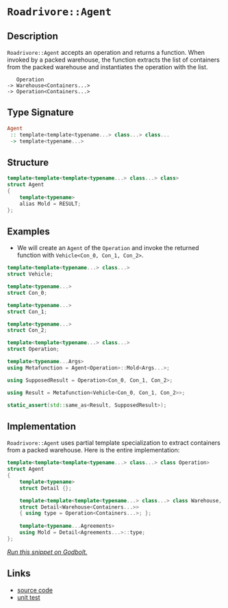 <!-- Copyright 2024 Feng Mofan
SPDX-License-Identifier: Apache-2.0 -->

# `Roadrivore::Agent`

## Description

`Roadrivore::Agent` accepts an operation and returns a function.
When invoked by a packed warehouse, the function extracts the list of containers from the packed warehouse and instantiates the operation with the list.

<pre><code>   Operation
-> Warehouse&lt;Containers...&gt;
-> Operation&lt;Containers...&gt;</code></pre>

## Type Signature

```Haskell
Agent
 :: template<template<typename...> class...> class...
 -> template<typename...>
```

## Structure

```C++
template<template<template<typename...> class...> class>
struct Agent
{
    template<typename>
    alias Mold = RESULT;
};
```

## Examples

- We will create an `Agent` of the `Operation` and invoke the returned function with `Vehicle<Con_0, Con_1, Con_2>`.

```C++
template<template<typename...> class...>
struct Vehicle;

template<typename...>
struct Con_0;

template<typename...>
struct Con_1;

template<typename...>
struct Con_2;

template<template<typename...> class...>
struct Operation;

template<typename...Args>
using Metafunction = Agent<Operation>::Mold<Args...>;

using SupposedResult = Operation<Con_0, Con_1, Con_2>;

using Result = Metafunction<Vehicle<Con_0, Con_1, Con_2>>;

static_assert(std::same_as<Result, SupposedResult>);
```

## Implementation

`Roadrivore::Agent` uses partial template specialization to extract containers from a packed warehouse. Here is the entire implementation:

```C++
template<template<template<typename...> class...> class Operation>
struct Agent
{
    template<typename>
    struct Detail {};

    template<template<template<typename...> class...> class Warehouse, template<typename...> class...Containers>
    struct Detail<Warehouse<Containers...>>
    { using type = Operation<Containers...>; };
    
    template<typename...Agreements>
    using Mold = Detail<Agreements...>::type;
};
```

[*Run this snippet on Godbolt.*](https://godbolt.org/#z:OYLghAFBqd5QCxAYwPYBMCmBRdBLAF1QCcAaPECAMzwBtMA7AQwFtMQByARg9KtQYEAysib0QXACx8BBAKoBnTAAUAHpwAMvAFYTStJg1DIApACYAQuYukl9ZATwDKjdAGFUtAK4sGIAKwAzKSuADJ4DJgAcj4ARpjEIJLBAA6oCoRODB7evgGp6ZkC4ZExLPGJybaY9o4CQgRMxAQ5Pn5B1bVZDU0EJdFxCUnBCo3NrXkdo739ZRXDAJS2qF7EyOwcBJgsKQZbJoFuWzt7mAdH27tM%2B4cEAJ4pjKyYAHRvB9gA1MgGCgpvLw%2B31%2BCk%2BAHlHsRrlkPiYNABBUbELwOT7w4CMAhw%2BEmADsVgRnyJn2OVxuRweTzYsMJxKRKIInwAIphGnRPnirLimQcCTjaUTSadzkLrmdbpdhbdKcw2ACgT8mH95YEvoq/p8AOpNTAIFZKUgkyVikUy54qtUggEeQRMCIJBQ0%2BHEz701Estm0c7a4i6/Xitw2tmRYj/d6qp0uzmfLwZIwkykcwJM8GQ6ECc5Bu0hsOAiOBCwc7m87FRgVGk4m6WPWWvN7o33bTGOiPl2MRYCfACynnQSZTHrtXsODcwTcEuY%2BIBA90eJYReJ5Bex2IA9AAqTdb7c71dr7efAAqmFGoO3e4RG53163F/5OLMgQiPy8WCTbjQDHWKQILewK4RUVySAgNZypOs80tJVJ1bRECGRVEADVdTwH5xT5bEQNNGtzXDf8ETdRkbQAfQ0ed7yw6twItbFCM%2BEiuHIzDjWAs05Tw2j4IZeiBGIswmMAljQKE7DqLw4FoJogiuNRCEEnTBgBPhSiKRw9iXnhYhgD/bF23jLtWSYKgvC/OoGH7NEMUEc45KhMypxAHtaHQc5NO0mjlwXBE9M7IQvBSNIlHQAAlE8vFoRkDhTWyFMzXiNENBjEt4/j8ww7y407UKFHCyLk27QzjNMmFDmQhBUPoOKGFI5Lqq4Wq%2BNhNKALg6FkGI6CEgICBRnQacFGeDqWzcbLcsNPyAvSTAQrCiKPgWXkOCWWhOH8Xg/A4LRSFQTg3GsaxXRWNZMA5R8eFIAhNCWpYAGsAgANheAAOe6pH8XF7skABOQIPsffROEkXgWAkDQEo2rado4XgFBABLLs2pbSDgWAYEQEAVgIFIvAIchKDQHY6ASKJnk4VQXoAWk%2Bz5gGQZBPikF4zF4abCBIPA%2Bvq/hBBEMR2CkGRBEUFR1ER0hdHqgB3KEUk4HhltW9aru2zgwRx7HGVQKhPnJ%2B6qckGm6YZyQmc%2BCAPEJ%2BhiFOwIuAWXgEa0JYICQAmUiJsgKAgN2PZAYApDMPg6C2UNKFiZXYgiJo7jl3hI%2BYYg7jBWJtEwBxY9IAm2EEMEGFoGOxawWIvGANwxFoWHuF4LAWEMYBxELvBfQcPAADcT2VzBVDTnGNnOiIthWsXaDwWIoUTjwsGV%2BC8BBqvSHb4hYimlla6MEejCupYqAMbTELwTBJbkjbzu54RRHEAWz%2BFtRlYl/Q65QfbLH0UfYcgJZUB/LJK4p3qotMJYawZhIaL2IBzDuH9OhpzMi4Bg7hPBtD0GEe0cwhj1UCkUbIiC8gYMKGZWYgxEj1TsDA7oYwWg4L8CQmoZD6gUMIeUdBtgKETGoSwmYqCiESCWAoI66weEAw4GtUgENeBQx1pTamtN6aMzMGbXAbNrbmFtvbC6W8lgIEwEwLAiQIC3WGC8H6uJJAaEkGYSQ90wb%2BHul9IRQNSAg1ti8V690npfSelwe6/hJBcH8D9e6ojlZQxhnDdRiNnZoxdhjdWOM8be1QJbYmpMOBNBYK3XEFMmASXjFwL6LwuAvC2qzIg4DOaC3PnzCQ0hr5KFvmLXQgdpZMFllXBWwilZiyhmrLGONPha0%2BGkjJWScmdjyQUopZsLbuytjbMwajHZI2iT7K28SVlDCGZkxURg8lcASjQCKDow4RyjonDO8do7J1TuneeWdMS53zsrIuJcy60ArhnGudcG5bXwM3Rw7dK7FO7sgXuGcB41GViPMe0dJ4bC2jPOe51F7LyUKvL5HYt58F3gofeh9j4ZzPrzS%2BNTZA31FltRpD9N6AKsC/KF799HbW/gIX%2B/9kw0uAaAhIZTIGMtIS3ZwEBXBsOQfAxh8w8EZDMiKyVWDxXMP5WZHo4wqF6EVeQzhpRuEkNYaqnVmqBhMOIbw/h/N2kiLESrDggziDpMydk7ZYz8mFI0Ao/ApSbZ2wdho0gWidFDEZUPBxTj8lmNxP43EuJAjmMsb4oJXTOChPhpilG6NMYazWYkmZyS2CcDSdTFgChW701buM04owWbuvZuUwlF9%2BYkqFnU8lOgQDBGaa0%2BWQiLXBNVrEzW2t80G0LcWz4pb8nlsZObLNHsbaBAWSm1207Vle3WYkYtAViJjuIhOjqtrPpB0OaHCA4cxYXLOfPM9ScU4wIzncnOecC4/MwMXUu5dK7nU%2BevOF1cm5kIBZ3YFoL57gqHltKF487iwunuAxFvBkUr22OizeESsVMD3gfI%2BNYCWyCJfWipZK76tqpcYZ%2BNh6XwE/syhgldVy9SfkAywIDxFgIgQy3htCBV%2BCFfAmVIQxVcKNXoTB0q9WkGE1keVxDoGceVZQ3I7D1X0INWgqT0wVXybVQwgTEqTWrAEXbLtnTIacBtSwAtRaS1lrFKMN1SjPXzoiZo7RujKDtODSAMw%2BTAiBH8P4MxeyNDeY%2Bk9eNxnoa2DCYshYBjkgFMCE9Hxj4/P3UfB9IRgQjPiMTeEp27Tmahay%2BFqLSxF4ZGcJIIAA%3D%3D%3D)

## Links

- [source code](../../../../conceptrodon/roadrivore/agent.hpp)
- [unit test](../../../../tests/unit/metafunctions/roadrivore/agent.test.hpp)
